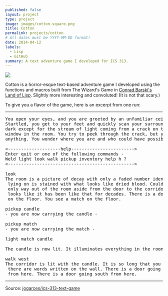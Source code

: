 ```yaml
---
published: false
layout: project
type: project
image: images/cotton-square.png
title: Cotton
permalink: projects/cotton
# All dates must be YYYY-MM-DD format!
date: 2014-04-12
labels:
  - Lisp
  - GitHub
summary: A text adventure game I developed for ICS 313.
---
```


<img class="ui image" src="{{ site.baseurl }}/images/cotton-header.png">

Cotton is a horror-esque text-based adventure game I developed using the functions and macros built from The Wizard's Game in [Conrad Barski's Land of Lisp](http://landoflisp.com/). Slightly more interesting and convoluted! (It is not that scary.)

To give you a flavor of the game, here is an excerpt from one run:

<hr>

<pre>
You open your eyes, and you are greeted by an unfamiliar ceiling.
Startled, you get to your feet and quickly scan your surroundings. It's
dark except for the stream of light coming from a crack on the only boarded
window in the room. You try to peek through the crack, but you cannot see
anything. You wonder where you are and who could have possibly brought you here.

<--------------------help------------------------>
Enter quit or one of the following commands -
Weld light look walk pickup inventory help h ?
<------------------------------------------------>

look
The room is a picture of decay with only a faded number identifying it as room-4. The bed you were
 lying on is stained with what looks like dried blood. Could it be your blood? No - it is not. The
 only way out of the room aside from the door to the corridor is a window that is boarded shut. It
 looks like it has been like that for decades. There is a door going west from here. You see a candle
 on the floor. You see a match on the floor.

pickup candle
- you are now carrying the candle -

pickup match
- you are now carrying the match -

light match candle

The candle is now lit. It illuminates everything in the room.

walk west
The corridor is lit with the candle. It is so long that you cannot see to the end. You notice that
 there are words written on the wall. There is a door going east from here. There is a way going north
 from here. There is a door going south from here.
</pre>

<hr>

Source: <a href="https://github.com/jogarces/ics-313-text-game"><i class="large github icon "></i>jogarces/ics-313-text-game</a>

